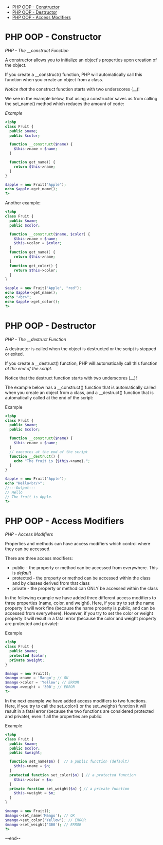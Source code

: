 
- [PHP OOP - Constructor](#php-oop---constructor)
- [PHP OOP - Destructor](#php-oop---destructor)
- [PHP OOP - Access Modifiers](#php-oop---access-modifiers)


# PHP OOP - Constructor

*PHP - The __construct Function*

A constructor allows you to initialize an object's properties upon creation of the object.

If you create a __construct() function, PHP will automatically call this function when you create an object from a class.

*Notice that* the construct function starts with two underscores (__)!

We see in the example below, that using a constructor saves us from calling the set_name() method which reduces the amount of code:

*Example*

```php
<?php
class Fruit {
  public $name;
  public $color;

  function __construct($name) {
    $this->name = $name;
  }

  function get_name() {
    return $this->name;
  }
}

$apple = new Fruit("Apple");
echo $apple->get_name();
?>

```

Another example:

```php
<?php
class Fruit {
  public $name;
  public $color;

  function __construct($name, $color) {
    $this->name = $name;
    $this->color = $color;
  }
  function get_name() {
    return $this->name;
  }
  function get_color() {
    return $this->color;
  }
}

$apple = new Fruit("Apple", "red");
echo $apple->get_name();
echo "<br>";
echo $apple->get_color();
?>

```

# PHP OOP - Destructor

*PHP - The __destruct Function*

A destructor is called when the object is destructed or the script is stopped or exited.

If you create a __destruct() function, PHP will automatically call this function *at the end of the script*.

Notice that the destruct function starts with two underscores (__)!

The example below has a __construct() function that is automatically called when you create an object from a class, and a __destruct() function that is automatically called at the end of the script:

Example

```php
<?php
class Fruit {
  public $name;
  public $color;

  function __construct($name) {
    $this->name = $name;
  }
  // executes at the end of the script 
  function __destruct() {
    echo "The fruit is {$this->name}.";
  }
}

$apple = new Fruit("Apple");
echo "Hello<br/>";
//---Output---
// Hello
// The fruit is Apple.
?>

```

# PHP OOP - Access Modifiers

*PHP - Access Modifiers*

Properties and methods can have access modifiers which control where they can be accessed.

There are three access modifiers:

- public - the property or method can be accessed from everywhere. This is *default*
- protected - the property or method can be accessed within the class and by classes derived from that class
- private - the property or method can ONLY be accessed within the class

In the following example we have added three different access modifiers to three properties (name, color, and weight). Here, if you try to set the name property it will work fine (because the name property is public, and can be accessed from everywhere). However, if you try to set the color or weight property it will result in a fatal error (because the color and weight property are protected and private):

Example

```php
<?php
class Fruit {
  public $name;
  protected $color;
  private $weight;
}

$mango = new Fruit();
$mango->name = 'Mango'; // OK
$mango->color = 'Yellow'; // ERROR
$mango->weight = '300'; // ERROR
?>

```

In the next example we have added access modifiers to two functions. Here, if you try to call the set_color() or the set_weight() function it will result in a fatal error (because the two functions are considered protected and private), even if all the properties are public:

Example

```php
<?php
class Fruit {
  public $name;
  public $color;
  public $weight;

  function set_name($n) {  // a public function (default)
    $this->name = $n;
  }
  protected function set_color($n) { // a protected function
    $this->color = $n;
  }
  private function set_weight($n) { // a private function
    $this->weight = $n;
  }
}

$mango = new Fruit();
$mango->set_name('Mango'); // OK
$mango->set_color('Yellow'); // ERROR
$mango->set_weight('300'); // ERROR
?>

```

--end--
